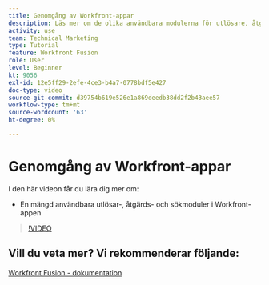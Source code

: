 ```yaml
---
title: Genomgång av Workfront-appar
description: Läs mer om de olika användbara modulerna för utlösare, åtgärder och sökning i Workfront-appen i [!DNL Adobe Workfront Fusion].
activity: use
team: Technical Marketing
type: Tutorial
feature: Workfront Fusion
role: User
level: Beginner
kt: 9056
exl-id: 12e5ff29-2efe-4ce3-b4a7-0778bdf5e427
doc-type: video
source-git-commit: d39754b619e526e1a869deedb38dd2f2b43aee57
workflow-type: tm+mt
source-wordcount: '63'
ht-degree: 0%

---
```


# Genomgång av Workfront-appar

I den här videon får du lära dig mer om:

* En mängd användbara utlösar-, åtgärds- och sökmoduler i Workfront-appen

>[!VIDEO](https://video.tv.adobe.com/v/335297/?quality=12)


## Vill du veta mer? Vi rekommenderar följande:

[Workfront Fusion - dokumentation](https://experienceleague.adobe.com/docs/workfront/using/adobe-workfront-fusion/workfront-fusion-2.html?lang=en)
